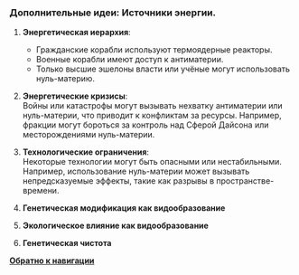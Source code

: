 ### Дополнительные идеи: Источники энергии.

1. **Энергетическая иерархия**:  
     
    - Гражданские корабли используют термоядерные реакторы.
    - Военные корабли имеют доступ к антиматерии.
    - Только высшие эшелоны власти или учёные могут использовать нуль-материю.
    
2. **Энергетические кризисы**:  
    Войны или катастрофы могут вызывать нехватку антиматерии или нуль-материи, что приводит к конфликтам за ресурсы. Например, фракции могут бороться за контроль над Сферой Дайсона или месторождениями нуль-материи.
    
3. **Технологические ограничения**:  
    Некоторые технологии могут быть опасными или нестабильными. Например, использование нуль-материи может вызывать непредсказуемые эффекты, такие как разрывы в пространстве-времени.
    
4. **Генетическая модификация как видообразование** 
5. **Экологическое влияние как видообразование** 
6. **Генетическая чистота** 

[**Обратно к навигации**](/Frontier_main/Technology/Tech-Navigation.md)